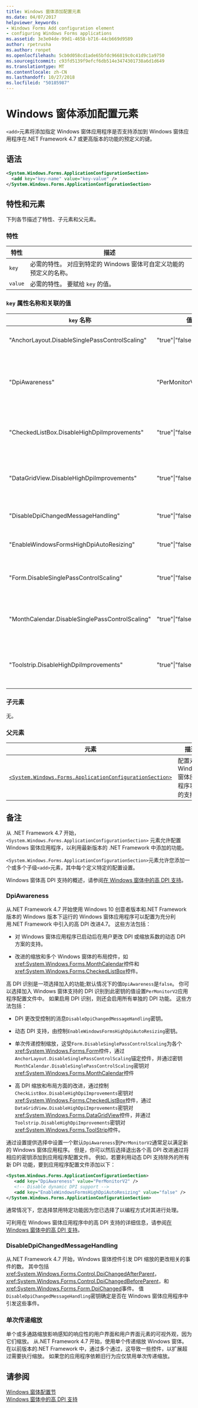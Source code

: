 ```yaml
---
title: Windows 窗体添加配置元素
ms.date: 04/07/2017
helpviewer_keywords:
- Windows Forms Add configuration element
- configuring Windows Forms applications
ms.assetid: 3e3e04de-99d1-4658-b716-44cb669d9589
author: rpetrusha
ms.author: ronpet
ms.openlocfilehash: 5cb0d058cd1ade65bfdc966819c0c41d9c1a9750
ms.sourcegitcommit: c93fd5139f9efcf6db514e3474301738a6d1d649
ms.translationtype: MT
ms.contentlocale: zh-CN
ms.lasthandoff: 10/27/2018
ms.locfileid: "50185987"
---
```

# <a name="windows-forms-add-configuration-element"></a>Windows 窗体添加配置元素

`<add>`元素将添加指定 Windows 窗体应用程序是否支持添加到 Windows 窗体应用程序在.NET Framework 4.7 或更高版本的功能的预定义的键。

## <a name="syntax"></a>语法

```xml
<System.Windows.Forms.ApplicationConfigurationSection>
  <add key="key-name" value="key-value" />
</System.Windows.Forms.ApplicationConfigurationSection>
```

## <a name="attributes-and-elements"></a>特性和元素

下列各节描述了特性、子元素和父元素。

### <a name="attributes"></a>特性

| 特性 | 描述 |
| --------- | ----------- |
| `key`     | 必需的特性。 对应到特定的 Windows 窗体可自定义功能的预定义的名称。 |
| `value`   | 必需的特性。 要赋给 `key` 的值。 |

### <a name="key-attribute-names-and-associated-values"></a>`key` 属性名称和关联的值

| `key` 名称 | 值 | 描述 |
| ---------- | ------ | ----------- |
| "AnchorLayout.DisableSinglePassControlScaling" | "true"&#124;"false" | 指示是否在单个传递中缩放锚定的控件。 "true"，以禁用单个传递缩放;否则为 false。 请参阅中的"单传递缩放"一节[备注](#Remarks)有关详细信息。 |
| "DpiAwareness" | "PerMonitorV2"&#124;"false" | 指示是否为高 dpi 应用程序。 将键设置为"PerMonitorV2"，以支持 Dpi 识别;否则，将其设置为"false"。 DPI 识别是一项选择加入的功能;若要充分利用 Windows 窗体的高 DPI 支持，应设置其值为"PerMonitorV2"。 请参阅[备注](#remarks)部分，了解详细信息。 |
| "CheckedListBox.DisableHighDpiImprovements" | "true"&#124;"false" | 指示是否<xref:System.Windows.Forms.CheckedListBox>控件利用的缩放和布局在.NET Framework 4.7 中引入的改进。 "true"即可选择退出 caling 和布局方面的改进;否则为"false"。 |
| "DataGridView.DisableHighDpiImprovements" | "true"&#124;"false" | 指示是否<xref:System.Windows.Forms.DataGridView>控制在.NET Framework 4.7 中引入的缩放和布局改进。 "true"即可选择退出 DPI 识别;"false"否则为。 |
| "DisableDpiChangedMessageHandling" | "true"&#124;"false" | "true"来选择不接收 DPI 缩放的更改，为与相关的消息"false"否则为。 请参阅[备注](#remarks)部分，了解详细信息。 |
| "EnableWindowsFormsHighDpiAutoResizing" | "true"&#124;"false" | 指示是否自动调整 Windows 窗体应用程序大小由于 DPI 缩放的更改。 "true"以启用自动调整大小;否则为 false。 |
| "Form.DisableSinglePassControlScaling" | "true"&#124;"false" | 指示是否<xref:System.Windows.Forms.Form>缩放单个传递中。 "true"，以禁用单步缩放;否则为 false。 请参阅中的"单传递缩放"一节[备注](#Remarks)有关详细信息。 |
| "MonthCalendar.DisableSinglePassControlScaling" | "true"&#124;"false" | 指示是否<xref:System.Windows.Forms.MonthCalendar>单个传递中缩放控件。 "true"，以禁用单步缩放;否则为 false。 请参阅中的"单传递缩放"一节[备注](#Remarks)有关详细信息。 |
| "Toolstrip.DisableHighDpiImprovements" | "true"&#124;"false" | 指示是否<xref:System.Windows.Forms.ToolStrip>控件利用的缩放和布局在.NET Framework 4.7 中引入的改进。 "true"即可选择退出 DPI 识别;"false"否则为。 |

### <a name="child-elements"></a>子元素

无。

### <a name="parent-elements"></a>父元素

| 元素 | 描述 |
| ------- | ----------- |
| [`<System.Windows.Forms.ApplicationConfigurationSection>`](../../../../../docs/framework/configure-apps/file-schema/winforms/index.md) | 配置对新 Windows 窗体应用程序功能的支持。 |

## <a name="a-nameremarks--remarks"></a><a name="remarks" /> 备注

从 .NET Framework 4.7 开始，`<System.Windows.Forms.ApplicationConfigurationSection>` 元素允许配置 Windows 窗体应用程序，以利用最新版本的 .NET Framework 中添加的功能。 

`<System.Windows.Forms.ApplicationConfigurationSection>`元素允许您添加一个或多个子级`<add>`元素，其中每个定义特定的配置设置。  

Windows 窗体高 DPI 支持的概述，请参阅[在 Windows 窗体中的高 DPI 支持](../../../../../docs/framework/winforms/high-dpi-support-in-windows-forms.md)。

### <a name="dpiawareness"></a>DpiAwareness

从.NET Framework 4.7 开始使用 Windows 10 创意者版本和.NET Framework 版本的 Windows 版本下运行的 Windows 窗体应用程序可以配置为充分利用.NET Framework 中引入的高 DPI 改进4.7。 这些方法包括：

- 对 Windows 窗体应用程序已启动后在用户更改 DPI 或缩放系数的动态 DPI 方案的支持。

- 改进的缩放和多个 Windows 窗体的布局控件，如<xref:System.Windows.Forms.MonthCalendar>控件和<xref:System.Windows.Forms.CheckedListBox>控件。 

高 DPI 识别是一项选择加入的功能;默认情况下的值`DpiAwareness`是`false`。 你可以选择加入 Windows 窗体支持的 DPI 识别到此密钥的值设置`PerMonitorV2`应用程序配置文件中。 如果启用 DPI 识别，则还会启用所有单独的 DPI 功能。 这些方法包括：

- DPI 更改受控制的消息`DisableDpiChangedMessageHandling`密钥。

- 动态 DPI 支持，由控制`EnableWindowsFormsHighDpiAutoResizing`密钥。

- 单次传递控制缩放，这受`Form.DisableSinglePassControlScaling`为各个<xref:System.Windows.Forms.Form>控件，通过`AnchorLayout.DisableSinglePassControlScaling`锚定控件，并通过密钥`MonthCalendar.DisableSinglePassControlScaling`密钥对<xref:System.Windows.Forms.MonthCalendar>控件 

- 高 DPI 缩放和布局方面的改进，通过控制`CheckListBox.DisableHighDpiImprovements`密钥对<xref:System.Windows.Forms.CheckedListBox>控件，通过`DataGridView.DisableHighDpiImprovements`密钥对<xref:System.Windows.Forms.DataGridView>控件，并通过`Toolstrip.DisableHighDpiImprovements`密钥对<xref:System.Windows.Forms.ToolStrip>控件。  

通过设置提供选择中设置一个默认`DpiAwareness`到`PerMonitorV2`通常足以满足新的 Windows 窗体应用程序。 但是，你可以然后选择退出各个高 DPI 改进通过将相应的密钥添加到应用程序配置文件。 例如，若要利用动态 DPI 支持除外的所有新 DPI 功能，要到应用程序配置文件添加以下：

```xml
<System.Windows.Forms.ApplicationConfigurationSection>
   <add key="DpiAwareness" value="PerMonitorV2" />
   <!-- Disable dynamic DPI support -->
   <add key="EnableWindowsFormsHighDpiAutoResizing" value="false" />
</System.Windows.Forms.ApplicationConfigurationSection>
```
通常情况下，您选择禁用特定功能因为您已选择了以编程方式对其进行处理。

可利用在 Windows 窗体应用程序中的高 DPI 支持的详细信息，请参阅[在 Windows 窗体中的高 DPI 支持](../../../../../docs/framework/winforms/high-dpi-support-in-windows-forms.md)。
 
### <a name="disabledpichangedmessagehandling"></a>DisableDpiChangedMessageHandling

从.NET Framework 4.7 开始，Windows 窗体控件引发 DPI 缩放的更改相关的事件的数。 其中包括<xref:System.Windows.Forms.Control.DpiChangedAfterParent>， <xref:System.Windows.Forms.Control.DpiChangedBeforeParent>，和<xref:System.Windows.Forms.Form.DpiChanged>事件。 值`DisableDpiChangedMessageHandling`密钥确定是否在 Windows 窗体应用程序中引发这些事件。 

### <a name="single-pass-scaling"></a>单次传递缩放

单个或多通路缩放影响感知的响应性的用户界面和用户界面元素的可视外观，因为它们缩放。 从.NET Framework 4.7 开始，使用单个传递缩放 Windows 窗体。 在以前版本的.NET Framework 中，通过多个通过，这导致一些控件，以扩展超过需要执行缩放。 如果您的应用程序依赖旧行为应仅禁用单次传递缩放。  

## <a name="see-also"></a>请参阅
 
[Windows 窗体配置节](../../../../../docs/framework/configure-apps/file-schema/winforms/index.md)   
[Windows 窗体中的高 DPI 支持](../../../../../docs/framework/winforms/high-dpi-support-in-windows-forms.md)

